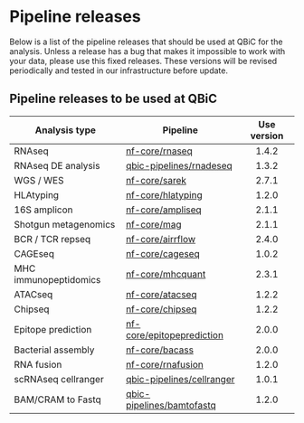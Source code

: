 # Pipeline releases

Below is a list of the pipeline releases that should be used at QBiC for the analysis.
Unless a release has a bug that makes it impossible to work with your data, please use this fixed releases.
These versions will be revised periodically and tested in our infrastructure before update.

## Pipeline releases to be used at QBiC

| Analysis type         | Pipeline                                                                  | Use version |
| --------------------- | ------------------------------------------------------------------------- | :---------: |
| RNAseq                | [nf-core/rnaseq](https://nf-co.re/rnaseq/1.4.2)                           |    1.4.2    |
| RNAseq DE analysis    | [qbic-pipelines/rnadeseq](https://github.com/qbic-pipelines/rnadeseq)     |    1.3.2    |
| WGS / WES             | [nf-core/sarek](https://nf-co.re/sarek/2.7.1)                             |    2.7.1    |
| HLAtyping             | [nf-core/hlatyping](https://nf-co.re/hlatyping/1.2.0)                     |    1.2.0    |
| 16S amplicon          | [nf-core/ampliseq](https://nf-co.re/ampliseq/2.1.1)                       |    2.1.1    |
| Shotgun metagenomics  | [nf-core/mag](https://nf-co.re/mag/2.1.1)                                 |    2.1.1    |
| BCR / TCR repseq      | [nf-core/airrflow](https://nf-co.re/airrflow/2.4.0)                       |    2.4.0    |
| CAGEseq               | [nf-core/cageseq](https://nf-co.re/cageseq/1.0.2)                         |    1.0.2    |
| MHC immunopeptidomics | [nf-core/mhcquant](https://nf-co.re/mhcquant/2.3.1)                       |    2.3.1    |
| ATACseq               | [nf-core/atacseq](https://nf-co.re/atacseq/1.2.2)                         |    1.2.2    |
| Chipseq               | [nf-core/chipseq](https://nf-co.re/chipseq/1.2.2)                         |    1.2.2    |
| Epitope prediction    | [nf-core/epitopeprediction](https://nf-co.re/epitopeprediction/2.0.0)     |    2.0.0    |
| Bacterial assembly    | [nf-core/bacass](https://nf-co.re/bacass/2.0.0)                           |    2.0.0    |
| RNA fusion            | [nf-core/rnafusion](https://nf-co.re/rnafusion/1.2.0)                     |    1.2.0    |
| scRNAseq cellranger   | [qbic-pipelines/cellranger](https://github.com/qbic-pipelines/cellranger) |    1.0.1    |
| BAM/CRAM to Fastq     | [qbic-pipelines/bamtofastq](https://github.com/qbic-pipelines/bamtofastq) |    1.2.0    |
